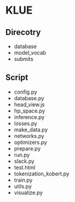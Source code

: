 # KLUE 

## Direcotry

- database
- model_vocab
- submits

## Script 

- config.py
- database.py
- head_view.js
- hp_space.py
- inference.py
- losses.py
- make_data.py
- networks.py
- optimizers.py
- prepare.py
- run.py
- slack.py
- test.html
- tokenization_kobert.py
- train.py
- utils.py 
- visualize.py
